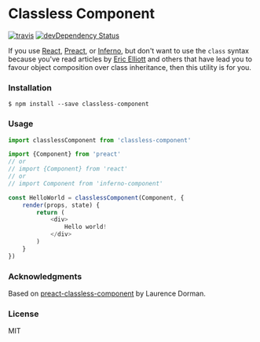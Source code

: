# Classless Component
[![travis](https://travis-ci.org/staydecent/classless-component.svg?branch=master)](https://travis-ci.org/staydecent/classless-component)
[![devDependency Status](https://david-dm.org/staydecent/classless-component/dev-status.svg?style=flat)](https://david-dm.org/staydecent/classless-component#info=devDependencies)

If you use [React](https://github.com/facebook/react), [Preact](https://github.com/developit/preact), or [Inferno](https://github.com/infernojs/inferno), but don't want to use the `class` syntax because you've read articles by [Eric Elliott](https://medium.com/javascript-scene/a-simple-challenge-to-classical-inheritance-fans-e78c2cf5eead#.a3ako7xx9) and others that have lead you to favour object composition over class inheritance, then this utility is for you. 

### Installation

```
$ npm install --save classless-component
```

### Usage

```js
import classlessComponent from 'classless-component'

import {Component} from 'preact'
// or
// import {Component} from 'react'
// or
// import Component from 'inferno-component'

const HelloWorld = classlessComponent(Component, {
	render(props, state) {
		return (
			<div>
				Hello world!			
			</div>
		)
	}
})

```

### Acknowledgments

Based on [preact-classless-component](https://github.com/laurencedorman/preact-classless-component) by Laurence Dorman.

### License

MIT 
